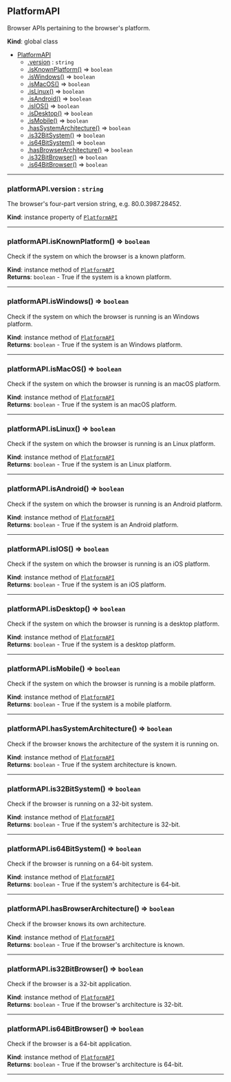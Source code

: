 <a name="PlatformAPI"></a>

## PlatformAPI
Browser APIs pertaining to the browser's platform.

**Kind**: global class  

* [PlatformAPI](#PlatformAPI)
    * [.version](#PlatformAPI+version) : <code>string</code>
    * [.isKnownPlatform()](#PlatformAPI+isKnownPlatform) ⇒ <code>boolean</code>
    * [.isWindows()](#PlatformAPI+isWindows) ⇒ <code>boolean</code>
    * [.isMacOS()](#PlatformAPI+isMacOS) ⇒ <code>boolean</code>
    * [.isLinux()](#PlatformAPI+isLinux) ⇒ <code>boolean</code>
    * [.isAndroid()](#PlatformAPI+isAndroid) ⇒ <code>boolean</code>
    * [.isIOS()](#PlatformAPI+isIOS) ⇒ <code>boolean</code>
    * [.isDesktop()](#PlatformAPI+isDesktop) ⇒ <code>boolean</code>
    * [.isMobile()](#PlatformAPI+isMobile) ⇒ <code>boolean</code>
    * [.hasSystemArchitecture()](#PlatformAPI+hasSystemArchitecture) ⇒ <code>boolean</code>
    * [.is32BitSystem()](#PlatformAPI+is32BitSystem) ⇒ <code>boolean</code>
    * [.is64BitSystem()](#PlatformAPI+is64BitSystem) ⇒ <code>boolean</code>
    * [.hasBrowserArchitecture()](#PlatformAPI+hasBrowserArchitecture) ⇒ <code>boolean</code>
    * [.is32BitBrowser()](#PlatformAPI+is32BitBrowser) ⇒ <code>boolean</code>
    * [.is64BitBrowser()](#PlatformAPI+is64BitBrowser) ⇒ <code>boolean</code>


* * *

<a name="PlatformAPI+version"></a>

### platformAPI.version : <code>string</code>
The browser's four-part version string, e.g. 80.0.3987.28452.

**Kind**: instance property of [<code>PlatformAPI</code>](#PlatformAPI)  

* * *

<a name="PlatformAPI+isKnownPlatform"></a>

### platformAPI.isKnownPlatform() ⇒ <code>boolean</code>
Check if the system on which the browser is a known platform.

**Kind**: instance method of [<code>PlatformAPI</code>](#PlatformAPI)  
**Returns**: <code>boolean</code> - True if the system is a known platform.  

* * *

<a name="PlatformAPI+isWindows"></a>

### platformAPI.isWindows() ⇒ <code>boolean</code>
Check if the system on which the browser is running is an Windows platform.

**Kind**: instance method of [<code>PlatformAPI</code>](#PlatformAPI)  
**Returns**: <code>boolean</code> - True if the system is an Windows platform.  

* * *

<a name="PlatformAPI+isMacOS"></a>

### platformAPI.isMacOS() ⇒ <code>boolean</code>
Check if the system on which the browser is running is an macOS platform.

**Kind**: instance method of [<code>PlatformAPI</code>](#PlatformAPI)  
**Returns**: <code>boolean</code> - True if the system is an macOS platform.  

* * *

<a name="PlatformAPI+isLinux"></a>

### platformAPI.isLinux() ⇒ <code>boolean</code>
Check if the system on which the browser is running is an Linux platform.

**Kind**: instance method of [<code>PlatformAPI</code>](#PlatformAPI)  
**Returns**: <code>boolean</code> - True if the system is an Linux platform.  

* * *

<a name="PlatformAPI+isAndroid"></a>

### platformAPI.isAndroid() ⇒ <code>boolean</code>
Check if the system on which the browser is running is an Android platform.

**Kind**: instance method of [<code>PlatformAPI</code>](#PlatformAPI)  
**Returns**: <code>boolean</code> - True if the system is an Android platform.  

* * *

<a name="PlatformAPI+isIOS"></a>

### platformAPI.isIOS() ⇒ <code>boolean</code>
Check if the system on which the browser is running is an iOS platform.

**Kind**: instance method of [<code>PlatformAPI</code>](#PlatformAPI)  
**Returns**: <code>boolean</code> - True if the system is an iOS platform.  

* * *

<a name="PlatformAPI+isDesktop"></a>

### platformAPI.isDesktop() ⇒ <code>boolean</code>
Check if the system on which the browser is running is a desktop platform.

**Kind**: instance method of [<code>PlatformAPI</code>](#PlatformAPI)  
**Returns**: <code>boolean</code> - True if the system is a desktop platform.  

* * *

<a name="PlatformAPI+isMobile"></a>

### platformAPI.isMobile() ⇒ <code>boolean</code>
Check if the system on which the browser is running is a mobile platform.

**Kind**: instance method of [<code>PlatformAPI</code>](#PlatformAPI)  
**Returns**: <code>boolean</code> - True if the system is a mobile platform.  

* * *

<a name="PlatformAPI+hasSystemArchitecture"></a>

### platformAPI.hasSystemArchitecture() ⇒ <code>boolean</code>
Check if the browser knows the architecture of the system it is running on.

**Kind**: instance method of [<code>PlatformAPI</code>](#PlatformAPI)  
**Returns**: <code>boolean</code> - True if the system architecture is known.  

* * *

<a name="PlatformAPI+is32BitSystem"></a>

### platformAPI.is32BitSystem() ⇒ <code>boolean</code>
Check if the browser is running on a 32-bit system.

**Kind**: instance method of [<code>PlatformAPI</code>](#PlatformAPI)  
**Returns**: <code>boolean</code> - True if the system's architecture is 32-bit.  

* * *

<a name="PlatformAPI+is64BitSystem"></a>

### platformAPI.is64BitSystem() ⇒ <code>boolean</code>
Check if the browser is running on a 64-bit system.

**Kind**: instance method of [<code>PlatformAPI</code>](#PlatformAPI)  
**Returns**: <code>boolean</code> - True if the system's architecture is 64-bit.  

* * *

<a name="PlatformAPI+hasBrowserArchitecture"></a>

### platformAPI.hasBrowserArchitecture() ⇒ <code>boolean</code>
Check if the browser knows its own architecture.

**Kind**: instance method of [<code>PlatformAPI</code>](#PlatformAPI)  
**Returns**: <code>boolean</code> - True if the browser's architecture is known.  

* * *

<a name="PlatformAPI+is32BitBrowser"></a>

### platformAPI.is32BitBrowser() ⇒ <code>boolean</code>
Check if the browser is a 32-bit application.

**Kind**: instance method of [<code>PlatformAPI</code>](#PlatformAPI)  
**Returns**: <code>boolean</code> - True if the browser's architecture is 32-bit.  

* * *

<a name="PlatformAPI+is64BitBrowser"></a>

### platformAPI.is64BitBrowser() ⇒ <code>boolean</code>
Check if the browser is a 64-bit application.

**Kind**: instance method of [<code>PlatformAPI</code>](#PlatformAPI)  
**Returns**: <code>boolean</code> - True if the browser's architecture is 64-bit.  

* * *

